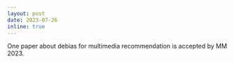 ```yaml
---
layout: post
date: 2023-07-26
inline: true
---
```


One paper about debias for multimedia recommendation is accepted by MM 2023.